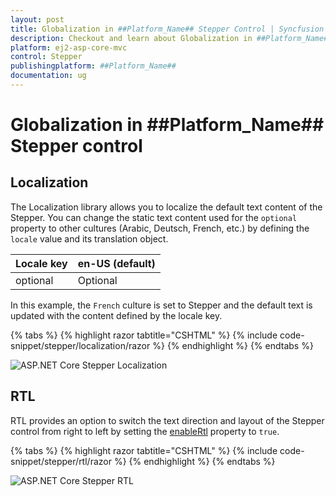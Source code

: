 ```yaml
---
layout: post
title: Globalization in ##Platform_Name## Stepper Control | Syncfusion
description: Checkout and learn about Globalization in ##Platform_Name## Stepper control of Syncfusion Essential JS 2 and more.
platform: ej2-asp-core-mvc
control: Stepper
publishingplatform: ##Platform_Name##
documentation: ug
---
```


# Globalization in ##Platform_Name## Stepper control

## Localization

The Localization library allows you to localize the default text content of the Stepper. You can change the static text content used for the `optional` property to other cultures (Arabic, Deutsch, French, etc.) by defining the `locale` value and its translation object.

| Locale key | en-US (default) |
|-----|-----|
| optional | Optional |

In this example, the `French` culture is set to Stepper and the default text is updated with the content defined by the locale key.

{% tabs %}
{% highlight razor tabtitle="CSHTML" %}
{% include code-snippet/stepper/localization/razor %}
{% endhighlight %}
{% endtabs %}

![ASP.NET Core Stepper Localization](images/stepper-locale.jpg)

## RTL

RTL provides an option to switch the text direction and layout of the Stepper control from right to left by setting the [enableRtl](https://help.syncfusion.com/cr/aspnetcore-js2/Syncfusion.EJ2.Navigations.Stepper.html#Syncfusion_EJ2_Navigations_Stepper_EnableRtl) property to `true`.

{% tabs %}
{% highlight razor tabtitle="CSHTML" %}
{% include code-snippet/stepper/rtl/razor %}
{% endhighlight %}
{% endtabs %}

![ASP.NET Core Stepper RTL](images/stepper-rtl.jpg)